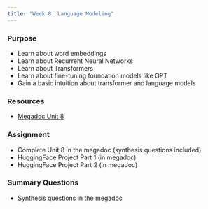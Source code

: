 ```yaml
---
title: "Week 8: Language Modeling"
---
```


### Purpose

- Learn about word embeddings
- Learn about Recurrent Neural Networks
- Learn about Transformers
- Learn about fine-tuning foundation models like GPT
- Gain a basic intuition about transformer and language models

### Resources

- [Megadoc Unit 8](../content/language_modeling/)

### Assignment

- Complete Unit 8 in the megadoc (synthesis questions included)
- HuggingFace Project Part 1 (in megadoc)
- HuggingFace Project Part 2 (in megadoc)

### Summary Questions

- Synthesis questions in the megadoc
